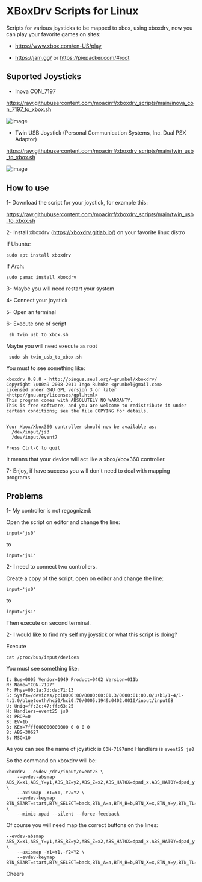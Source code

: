 # XBoxDrv Scripts for Linux

Scripts for various joysticks to be mapped to xbox, using xboxdrv, now you can play your favorite games on sites:
- https://www.xbox.com/en-US/play

- https://jam.gg/ or https://piepacker.com/#root

## Suported Joysticks
- Inova CON_7197

https://raw.githubusercontent.com/moacirrf/xboxdrv_scripts/main/inova_con_7197_to_xbox.sh

![image](https://user-images.githubusercontent.com/950706/177052370-91d2686b-e7ca-476f-bd7e-5952c1e0fcc1.png)

- Twin USB Joystick (Personal Communication Systems, Inc. Dual PSX Adaptor)

https://raw.githubusercontent.com/moacirrf/xboxdrv_scripts/main/twin_usb_to_xbox.sh

![image](https://user-images.githubusercontent.com/950706/177052321-36c80abd-451e-404a-b6d2-d8416c40dac1.png)


## How to use
  1- Download the script for your joystick, for example this:

  https://raw.githubusercontent.com/moacirrf/xboxdrv_scripts/main/twin_usb_to_xbox.sh

  2- Install xboxdrv (https://xboxdrv.gitlab.io/) on your favorite linux distro

  If Ubuntu:

  ```sudo apt install xboxdrv```

  If Arch:

  ```sudo pamac install xboxdrv```

  3- Maybe you will need restart your system
  
  4- Connect your joystick

  5- Open an terminal

  6- Execute one of script

 ``` sh twin_usb_to_xbox.sh```
 
 Maybe you will need execute as root
 
 ``` sudo sh twin_usb_to_xbox.sh```
 
  You must to see something like:
```
xboxdrv 0.8.8 - http://pingus.seul.org/~grumbel/xboxdrv/ 
Copyright \u00a9 2008-2011 Ingo Ruhnke <grumbel@gmail.com> 
Licensed under GNU GPL version 3 or later <http://gnu.org/licenses/gpl.html> 
This program comes with ABSOLUTELY NO WARRANTY. 
This is free software, and you are welcome to redistribute it under certain conditions; see the file COPYING for details. 


Your Xbox/Xbox360 controller should now be available as:
  /dev/input/js3
  /dev/input/event7

Press Ctrl-C to quit
```
It means that your device will act like a xbox/xbox360 controller.

  7- Enjoy, if have success you will don't need to deal with mapping programs.


## Problems
1- My controller is not regognized:

Open the script on editor and change the line:

```input='js0'```

to 

``` input='js1' ```

2- I need to connect two controllers.

Create a copy of the script, open on editor and change the line:

``` input='js0' ```

to 

``` input='js1' ```

Then execute on second terminal.

2- I would like to find my self my joystick or what this script is doing?

Execute 

``` cat /proc/bus/input/devices ```

You must see something like:

```I: Bus=0003 Vendor=045e Product=028e Version=0110
I: Bus=0005 Vendor=1949 Product=0402 Version=011b
N: Name="CON-7197"
P: Phys=00:1a:7d:da:71:13
S: Sysfs=/devices/pci0000:00/0000:00:01.3/0000:01:00.0/usb1/1-4/1-4:1.0/bluetooth/hci0/hci0:70/0005:1949:0402.0010/input/input68
U: Uniq=ff:2c:47:ff:63:25
H: Handlers=event25 js0 
B: PROP=0
B: EV=1b
B: KEY=7fff000000000000 0 0 0 0
B: ABS=30627
B: MSC=10
```
As you can see the name of joystick is ```CON-7197```and 
Handlers is ```event25 js0```

So the command on xboxdrv will be:
```
xboxdrv --evdev /dev/input/event25 \
    --evdev-absmap ABS_X=x1,ABS_Y=y1,ABS_RZ=y2,ABS_Z=x2,ABS_HAT0X=dpad_x,ABS_HAT0Y=dpad_y \
    --axismap -Y1=Y1,-Y2=Y2 \
    --evdev-keymap BTN_START=start,BTN_SELECT=back,BTN_A=a,BTN_B=b,BTN_X=x,BTN_Y=y,BTN_TL=lb,BTN_TR=rb,BTN_TL2=lt,BTN_TR2=rt,BTN_THUMBL=tl,BTN_THUMBR=tr \
    --mimic-xpad --silent --force-feedback
```

Of course you will need map the correct buttons on the lines:
```
--evdev-absmap ABS_X=x1,ABS_Y=y1,ABS_RZ=y2,ABS_Z=x2,ABS_HAT0X=dpad_x,ABS_HAT0Y=dpad_y \
    --axismap -Y1=Y1,-Y2=Y2 \
    --evdev-keymap BTN_START=start,BTN_SELECT=back,BTN_A=a,BTN_B=b,BTN_X=x,BTN_Y=y,BTN_TL=lb,BTN_TR=rb,BTN_TL2=lt,BTN_TR2=rt,BTN_THUMBL=tl,BTN_THUMBR=tr
```

Cheers
